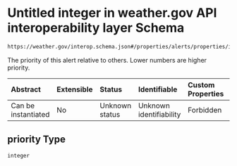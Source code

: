 # Untitled integer in weather.gov API interoperability layer Schema

```txt
https://weather.gov/interop.schema.json#/properties/alerts/properties/items/items/properties/metadata/properties/level/properties/priority
```

The priority of this alert relative to others. Lower numbers are higher priority.

| Abstract            | Extensible | Status         | Identifiable            | Custom Properties | Additional Properties | Access Restrictions | Defined In                                                                                                 |
| :------------------ | :--------- | :------------- | :---------------------- | :---------------- | :-------------------- | :------------------ | :--------------------------------------------------------------------------------------------------------- |
| Can be instantiated | No         | Unknown status | Unknown identifiability | Forbidden         | Allowed               | none                | [interop-layer.schema.json\*](../../../api-interop-layer/interop-layer.schema.json "open original schema") |

## priority Type

`integer`
